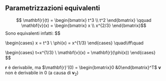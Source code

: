 

## Parametrizzazioni equivalenti

$$ \mathbf{r}(t) = \begin{bmatrix}
t^3 \\
t^2
\end{bmatrix} \qquad 
\mathbf{v}(x) = \begin{bmatrix}
x \\
x^{2/3}
\end{bmatrix}$$
Sono equivalenti infatti:
$$ 

\begin{cases}
x = t^3 \\
\phi(x) = x^{1/3}
\end{cases} \quad\iff\quad

\begin{cases}
t=x^{1/3} \\
\mathbf{v}(x) = \mathbf{r}(\phi(x))
\end{cases}
$$

$\mathbf{r}$ è derivabile, ma $\mathbf{r}'(0) = \begin{bmatrix}0 &0\end{bmatrix}^T$
$\mathbf{v}$ non è derivabile in $0$ (a causa di $\mathbf{v}_{2}$)